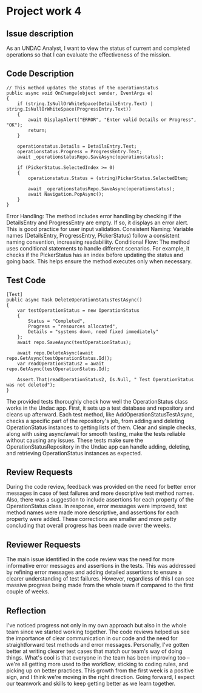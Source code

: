 # Project work 4

## Issue description
As an UNDAC Analyst, I want to view the status of current and completed operations so that I can evaluate the effectiveness of the mission.

## Code Description
```
// This method updates the status of the operationstatus
public async void OnChange(object sender, EventArgs e)
{
    if (string.IsNullOrWhiteSpace(DetailsEntry.Text) | string.IsNullOrWhiteSpace(ProgressEntry.Text))
    {
        await DisplayAlert("ERROR", "Enter valid Details or Progress", "OK");
        return;
    }

    operationstatus.Details = DetailsEntry.Text;
    operationstatus.Progress = ProgressEntry.Text;
    await _operationstatusRepo.SaveAsync(operationstatus);

    if (PickerStatus.SelectedIndex >= 0)
    {
        operationstatus.Status = (string)PickerStatus.SelectedItem;

        await _operationstatusRepo.SaveAsync(operationstatus);
        await Navigation.PopAsync();
    }
}
```

Error Handling: The method includes error handling by checking if the DetailsEntry and ProgressEntry are empty. If so, it displays an error alert. This is good practice for user input validation.
Consistent Naming: Variable names (DetailsEntry, ProgressEntry, PickerStatus) follow a consistent naming convention, increasing readabiliity.
Conditional Flow: The method uses conditional statements to handle different scenarios. For example, it checks if the PickerStatus has an index before updating the status and going back. This helps ensure the method executes only when necessary.

## Test Code
```
[Test]
public async Task DeleteOperationStatusTestAsync()
{
    var testOperationStatus = new OperationStatus
    {
        Status = "Completed",
        Progress = "resources allocated",
        Details = "systems down, need fixed immediately"
    };
    await repo.SaveAsync(testOperationStatus);

    await repo.DeleteAsync(await repo.GetAsync(testOperationStatus.Id));
    var readOperationStatus2 = await repo.GetAsync(testOperationStatus.Id);

    Assert.That(readOperationStatus2, Is.Null, " Test OperationStatus was not deleted");
}
```

The provided tests thoroughly check how well the OperationStatus class works in the Undac app. First, it sets up a test database and repository and cleans up afterward. Each test method, like AddOperationStatusTestAsync, checks a specific part of the repository's job, from adding and deleting OperationStatus instances to getting lists of them. Clear and simple checks, along with using async/await for smooth testing, make the tests reliable without causing any issues. These tests make sure the OperationStatusRepository in the Undac app can handle adding, deleting, and retrieving OperationStatus instances as expected.

## Review Requests
During the code review, feedback was provided on the need for better error messages in case of test failures and more descriptive test method names. Also, there was a suggestion to include assertions for each property of the OperationStatus class. In response, error messages were improved, test method names were made more descriptive, and assertions for each property were added. These corrections are smaller and more petty concluding that overall progress has been made ovver the weeks.

## Reviewer Requests
The main issue identified in the code review was the need for more informative error messages and assertions in the tests. This was addressed by refining error messages and adding detailed assertions to ensure a clearer understanding of test failures. However, regardless of this I can see massive progress being made from the whole team if compared to the first couple of weeks.

## Reflection
I've noticed progress not only in my own approach but also in the whole team since we started working together. The code reviews helped us see the importance of clear communication in our code and the need for straightforward test methods and error messages. Personally, I've gotten better at writing clearer test cases that match our team's way of doing things. What's cool is that everyone in the team has been improving too – we're all getting more used to the workflow, sticking to coding rules, and picking up on better practices. This growth from the first week is a positive sign, and I think we're moving in the right direction. Going forward, I expect our teamwork and skills to keep getting better as we learn together.
